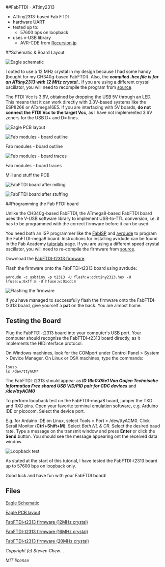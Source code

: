 ##FabFTDI - ATtiny2313

* ATtiny2313-based Fab FTDI
* hardware UART
* tested up to:
  * 57600 bps on loopback
* uses v-USB library
  * AVR-CDE from [Recursion.jp](http://www.recursion.jp/prose/avrcdc/)

##Schematic & Board Layout

![Eagle schematic](images/fabftdi-t2313_01.png)

I opted to use a 12 MHz crystal in my design because I had some handy (bought for my CH340g-based FabFTDI). Also, the ***compiled .hex file is for an ATtiny2313 with 12 MHz crystal.***. If you are using a different crystal oscillator, you will need to recompile the program from [source](http://www.recursion.jp/prose/avrcdc/download.html).

The FTDI Vcc is 3.6V, obtained by dropping the USB 5V through an LED. This means that it can work directly with 3.3V-based systems like the ESP8266 or ATxmega16E5. If you are interfacing with 5V boards, **do not connect the FTDI Vcc to the target Vcc**, as I have not implemented 3.6V zeners for the USB D+ and D= lines.

![Eagle PCB layout](images/fabftdi-t2313_02.png)

![Fab modules - board outline](images/fabftdi-t2313_outline.png)

Fab modules - board outline

![Fab modules - board traces](images/fabftdi-t2313_traces.png)

Fab modules - board traces

Mill and stuff the PCB

![FabFTDI board after milling](images/fabftdi-t2313_03.png)

![FabFTDI board after stuffing](images/fabftdi-t2313_04.png)

##Programming the Fab FTDI board

Unlike the CH340g-based FabFTDI, the ATmega8-based FabFTDI board uses the V-USB software library to implement USB-to-TTL conversion, i.e. it has to be programmed with the correct firmware before it can be used.

You need both an ISP programmer like the [FabISP](http://docs.academany.org/FabAcademy-Tutorials/_book/en/week4_electronic_production/fabisp.html) and [avrdude](http://savannah.nongnu.org/projects/avrdude) to program the FabFTDI-mega8 board. Instructions for installing avrdude can be found in the Fab Academy [tutorials](http://docs.academany.org/FabAcademy-Tutorials/_book/en/week4_electronic_production/fabisp.html) page. If you are using a different speed crystal oscillator, you will need to re-compile the firmware from [source](http://www.recursion.jp/prose/avrcdc/download.html).

Download the [FabFTDI-t2313 firmware](files/tiny2313/cdc2313.hex).

Flash the firmware onto the FabFTDI-t2313 board using avrdude:

`avrdude -c usbtiny -p t2313 -U flash:w:cdctiny2313.hex -U lfuse:w:0xff:m -U hfuse:w:0xcd:m`

![Flashing the firmware](images/fabftdi-t2313_05.png)

If you have managed to successfully flash the firmware onto the FabFTDI-t2313 board, give yourself a **pat** on the back. You are almost home.

## Testing the Board

Plug the FabFTDI-t2313 board into your computer's USB port. Your computer should recognise the FabFTDI-t2313 board directly, as it implements the HIDinterface protocol.

On Windows machines, look for the COMport under Control Panel > System > Device Manager. On Linux or OSX machines, type the commands:
```
lsusb
ls /dev/ttyACM*
```
The FabFTDI-t2313 should appear as ***ID 16c0:05e1 Van Ooijen Technische Informatica Free shared USB VID/PID pair for CDC devices*** and ***/dev/ttyACM0***

To perform loopback test on the FabFTDI-mega8 board, jumper the TXD and RXD pins. Open your favorite terminal emulation software, e.g. Arduino IDE or picocom. Select the device port.

E.g. for Arduino IDE on Linux, select Tools > Port > /dev/ttyACM0. Click Serail Monitor (**Ctrl+Shift+M**). Select *Both NL & CR*. Select the desired baud rate. Type a message on the transmit window and press **Enter** or click the **Send** button. You should see the message appearing ont the received data window.

![Loopback test](images/fabftdi-t2313_06.png)

As stated at the start of this tutorial, I have tested the FabFTDI-t2313 board up to 57600 bps on loopback only.

Good luck and have fun with your FabFTDI board!

## Files

[Eagle Schematic](files/tiny2313/fabftdi-t2313.sch)

[Eagle PCB layout](files/tiny2313/fabftdi-t2313.brd)

[FabFTDI-t2313 firmware (12MHz crystal)](files/tiny2313/cdc2313.hex)

[FabFTDI-t2313 firmware (16MHz crystal)](files/tiny2313/cdc2313-16.hex)

[FabFTDI-t2313 firmware (20MHz crystal)](files/tiny2313/cdc2313-20.hex)

*Copyright (c) Steven Chew*...

*MIT license*
